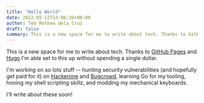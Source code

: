 ```yaml
---
title: "Hello World"
date: 2022-05-12T13:06:39+08:00
author: Ted Mathew dela Cruz
draft: false
summary: This is a new space for me to write about tech. Thanks to GitHub Pages and Hugo I’m able set to this up without spending a single dollar.
---
```


This is a new space for me to write about tech. Thanks to [GitHub Pages](https://pages.github.com/) and [Hugo](https://gohugo.io/) I'm able set to this up without spending a single dollar. 

I'm working on so lots stuff -- hunting security vulnerabilities (and hopefully get paid for it) on [Hackerone](https://www.hackerone.com/) and [Bugcrowd](https://www.bugcrowd.com/), learning Go for my tooling, honing my shell scripting skillz, and modding my mechanical keyboards.

I'll write about these soon!
